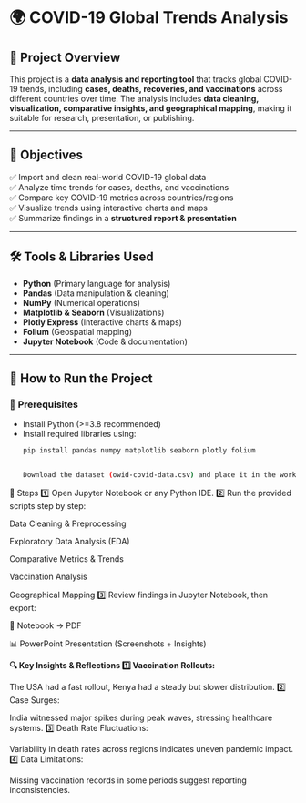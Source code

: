 
# 🌍 COVID-19 Global Trends Analysis  

## 📌 Project Overview
This project is a **data analysis and reporting tool** that tracks global COVID-19 trends, including **cases, deaths, recoveries, and vaccinations** across different countries over time. The analysis includes **data cleaning, visualization, comparative insights, and geographical mapping**, making it suitable for research, presentation, or publishing.

---

## 🎯 Objectives
✅ Import and clean real-world COVID-19 global data  
✅ Analyze time trends for cases, deaths, and vaccinations  
✅ Compare key COVID-19 metrics across countries/regions  
✅ Visualize trends using interactive charts and maps  
✅ Summarize findings in a **structured report & presentation**  

---

## 🛠️ Tools & Libraries Used
- **Python** (Primary language for analysis)
- **Pandas** (Data manipulation & cleaning)
- **NumPy** (Numerical operations)
- **Matplotlib & Seaborn** (Visualizations)
- **Plotly Express** (Interactive charts & maps)
- **Folium** (Geospatial mapping)
- **Jupyter Notebook** (Code & documentation)

---

## 🚀 How to Run the Project
### 🔹 **Prerequisites**
- Install Python (>=3.8 recommended)
- Install required libraries using:
  ```bash
  pip install pandas numpy matplotlib seaborn plotly folium


  Download the dataset (owid-covid-data.csv) and place it in the working directory.

🔹 Steps
1️⃣ Open Jupyter Notebook or any Python IDE. 2️⃣ Run the provided scripts step by step:

Data Cleaning & Preprocessing

Exploratory Data Analysis (EDA)

Comparative Metrics & Trends

Vaccination Analysis

Geographical Mapping 3️⃣ Review findings in Jupyter Notebook, then export:

📜 Notebook → PDF

📊 PowerPoint Presentation (Screenshots + Insights)

**🔍 Key Insights & Reflections
1️⃣ Vaccination Rollouts:**

The USA had a fast rollout, Kenya had a steady but slower distribution. 2️⃣ Case Surges:

India witnessed major spikes during peak waves, stressing healthcare systems. 3️⃣ Death Rate Fluctuations:

Variability in death rates across regions indicates uneven pandemic impact. 4️⃣ Data Limitations:

Missing vaccination records in some periods suggest reporting inconsistencies.
